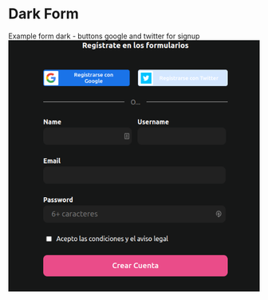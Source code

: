 # Dark Form
Example form dark - buttons google and twitter for signup
<img align="center" src="./form.png" />
